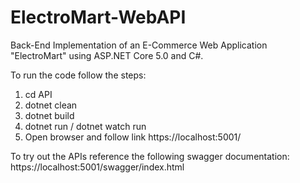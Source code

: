 # ElectroMart-WebAPI
Back-End Implementation of an E-Commerce Web Application "ElectroMart" using ASP.NET Core 5.0 and C#.

To run the code follow the steps:
1) cd API
2) dotnet clean
3) dotnet build
4) dotnet run / dotnet watch run 
5) Open browser and follow link https://localhost:5001/

To try out the APIs reference the following swagger documentation:
https://localhost:5001/swagger/index.html


